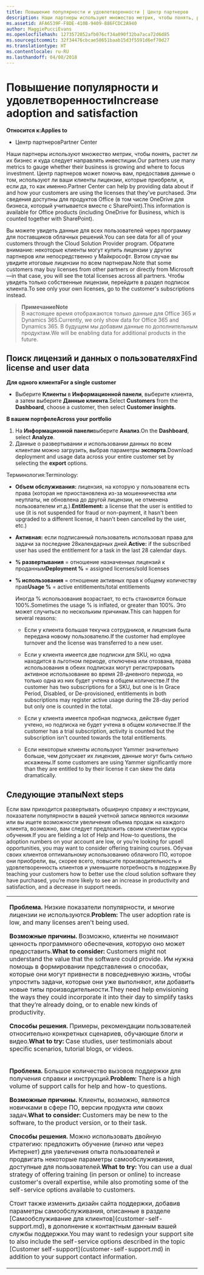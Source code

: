 ```yaml
---
title: Повышение популярности и удовлетворенности | Центр партнеров
description: Наши партнеры используют множество метрик, чтобы понять, растет ли их бизнес и куда следует направлять инвестиции. Центр партнеров может помочь вам, предоставив данные о том, используют ли ваши клиенты лицензии, которые приобрели, и, если да, то как именно.
ms.assetid: AFA6539F-F8DE-410B-9409-886FCDC2A940
author: MaggiePucciEvans
ms.openlocfilehash: 1273572052afb076cf34a090f32ba7aca72d6d85
ms.sourcegitcommit: 32f34476cbcae58651baab15d3f5591d6ef70d27
ms.translationtype: HT
ms.contentlocale: ru-RU
ms.lasthandoff: 04/08/2018
---
```

# <a name="increase-adoption-and-satisfaction"></a><span data-ttu-id="3b552-104">Повышение популярности и удовлетворенности</span><span class="sxs-lookup"><span data-stu-id="3b552-104">Increase adoption and satisfaction</span></span>

**<span data-ttu-id="3b552-105">Относится к:</span><span class="sxs-lookup"><span data-stu-id="3b552-105">Applies to</span></span>**

-  <span data-ttu-id="3b552-106">Центр партнеров</span><span class="sxs-lookup"><span data-stu-id="3b552-106">Partner Center</span></span>

<span data-ttu-id="3b552-107">Наши партнеры используют множество метрик, чтобы понять, растет ли их бизнес и куда следует направлять инвестиции.</span><span class="sxs-lookup"><span data-stu-id="3b552-107">Our partners use many metrics to gauge whether their business is growing and where to focus investment.</span></span> <span data-ttu-id="3b552-108">Центр партнеров может помочь вам, предоставив данные о том, используют ли ваши клиенты лицензии, которые приобрели, и, если да, то как именно.</span><span class="sxs-lookup"><span data-stu-id="3b552-108">Partner Center can help by providing data about if and how your customers are using the licenses that they've purchased.</span></span> <span data-ttu-id="3b552-109">Эти сведения доступны для продуктов Office (в том числе OneDrive для бизнеса, который учитывается вместе с SharePoint).</span><span class="sxs-lookup"><span data-stu-id="3b552-109">This information is available for Office products (including OneDrive for Business, which is counted together with SharePoint).</span></span>

<span data-ttu-id="3b552-110">Вы можете увидеть данные для всех пользователей через программу для поставщиков облачных решений.</span><span class="sxs-lookup"><span data-stu-id="3b552-110">You can see data for all of your customers through the Cloud Solution Provider program.</span></span> <span data-ttu-id="3b552-111">Обратите внимание: некоторые клиенты могут купить лицензии у других партнеров или непосредственно у Майкрософт. Вэтом случае вы увидите итоговые лицензии по всем партнерам.</span><span class="sxs-lookup"><span data-stu-id="3b552-111">Note that some customers may buy licenses from other partners or directly from Microsoft—in that case, you will see the total licenses across all partners.</span></span> <span data-ttu-id="3b552-112">Чтобы увидеть только собственные лицензии, перейдите в раздел подписок клиента.</span><span class="sxs-lookup"><span data-stu-id="3b552-112">To see only your own licenses, go to the customer's subscriptions instead.</span></span>

>**<span data-ttu-id="3b552-113">Примечание</span><span class="sxs-lookup"><span data-stu-id="3b552-113">Note</span></span>**<br> <span data-ttu-id="3b552-114">В настоящее время отображаются только данные для Office 365 и Dynamics 365.</span><span class="sxs-lookup"><span data-stu-id="3b552-114">Currently, we only show data for Office 365 and Dynamics 365.</span></span> <span data-ttu-id="3b552-115">В будущем мы добавим данные по дополнительным продуктам.</span><span class="sxs-lookup"><span data-stu-id="3b552-115">We will be enabling data for additional products in the future.</span></span>

## <a name="find-license-and-user-data"></a><span data-ttu-id="3b552-116">Поиск лицензий и данных о пользователях</span><span class="sxs-lookup"><span data-stu-id="3b552-116">Find license and user data</span></span>


**<span data-ttu-id="3b552-117">Для одного клиента</span><span class="sxs-lookup"><span data-stu-id="3b552-117">For a single customer</span></span>**

-   <span data-ttu-id="3b552-118">Выберите **Клиенты** в **Информационной панели**, выберите клиента, а затем выберите **Данные клиента**.</span><span class="sxs-lookup"><span data-stu-id="3b552-118">Select **Customers** from the **Dashboard**, choose a customer, then select **Customer insights**.</span></span>

**<span data-ttu-id="3b552-119">В вашем портфеле</span><span class="sxs-lookup"><span data-stu-id="3b552-119">Across your portfolio</span></span>**

1.  <span data-ttu-id="3b552-120">На **Информационной панели**выберите **Анализ**.</span><span class="sxs-lookup"><span data-stu-id="3b552-120">On the **Dashboard**, select **Analyze**.</span></span>
2.  <span data-ttu-id="3b552-121">Данные о развертывании и использовании данных по всем клиентам можно загрузить, выбрав параметры **экспорта**.</span><span class="sxs-lookup"><span data-stu-id="3b552-121">Download deployment and usage data across your entire customer set by selecting the **export** options.</span></span>

<span data-ttu-id="3b552-122">Терминология:</span><span class="sxs-lookup"><span data-stu-id="3b552-122">Terminology:</span></span>

-   <span data-ttu-id="3b552-123">**Объем обслуживания:** лицензия, на которую у пользователя есть права (которая не приостановлена из-за мошенничества или неуплаты, не обновлена до другой лицензии, не отменена пользователем ит.д.).</span><span class="sxs-lookup"><span data-stu-id="3b552-123">**Entitlement:** a license that the user is entitled to use (it is not suspended for fraud or non-payment, it hasn't been upgraded to a different license, it hasn't been cancelled by the user, etc.)</span></span>

-   <span data-ttu-id="3b552-124">**Активная:** если подписанный пользователь использовал права для задачи за последние 28календарных дней.</span><span class="sxs-lookup"><span data-stu-id="3b552-124">**Active:** if the subscribed user has used the entitlement for a task in the last 28 calendar days.</span></span>

-   <span data-ttu-id="3b552-125">**% развертывания** = отношение назначенных лицензий к проданным</span><span class="sxs-lookup"><span data-stu-id="3b552-125">**Deployment %** = assigned licenses/sold licenses</span></span>

-   <span data-ttu-id="3b552-126">**% использования** = отношение активных прав к общему количеству прав</span><span class="sxs-lookup"><span data-stu-id="3b552-126">**Usage %** = active entitlements/total entitlements</span></span>

    <span data-ttu-id="3b552-127">Иногда % использования возрастает, то есть становится больше 100%.</span><span class="sxs-lookup"><span data-stu-id="3b552-127">Sometimes the usage % is inflated, or greater than 100%.</span></span> <span data-ttu-id="3b552-128">Это может случиться по нескольким причинам.</span><span class="sxs-lookup"><span data-stu-id="3b552-128">This can happen for several reasons:</span></span>

    -   <span data-ttu-id="3b552-129">Если у клиента большая текучка сотрудников, и лицензия была передана новому пользователю.</span><span class="sxs-lookup"><span data-stu-id="3b552-129">If the customer had employee turnover and the license was transferred to a new user.</span></span>

    -   <span data-ttu-id="3b552-130">Если у клиента имеется две подписки для SKU, но одна находится в льготном периоде, отключена или отозвана, права использования в обеих подписках могут регистрировать активное использование во время 28-дневного периода, но только одна из них будет учтена в общем количестве.</span><span class="sxs-lookup"><span data-stu-id="3b552-130">If the customer has two subscriptions for a SKU, but one is In Grace Period, Disabled, or De-provisioned, entitlements in both subscriptions may register active usage during the 28-day period but only one is counted in the total.</span></span>

    -   <span data-ttu-id="3b552-131">Если у клиента имеется пробная подписка, действие будет учтено, но подписка не будет учтена в общем количестве.</span><span class="sxs-lookup"><span data-stu-id="3b552-131">If the customer has a trial subscription, activity is counted but the subscription isn't counted towards the total entitlements.</span></span>

    -   <span data-ttu-id="3b552-132">Если некоторые клиенты используют Yammer значительно больше, чем допускает их лицензия, данные могут быть сильно искажены.</span><span class="sxs-lookup"><span data-stu-id="3b552-132">If some customers are using Yammer significantly more than they are entitled to by their license it can skew the data dramatically.</span></span>

## <a name="next-steps"></a><span data-ttu-id="3b552-133">Следующие этапы</span><span class="sxs-lookup"><span data-stu-id="3b552-133">Next steps</span></span>


<span data-ttu-id="3b552-134">Если вам приходится развертывать обширную справку и инструкции, показатели популярности в вашей учетной записи являются низкими или вы ищете возможности увеличения объема продаж на каждого клиента, возможно, вам следует предложить своим клиентам курсы обучения.</span><span class="sxs-lookup"><span data-stu-id="3b552-134">If you are fielding a lot of Help and How-to questions, the adoption numbers on your account are low, or you’re looking for upsell opportunities, you may want to consider offering training courses.</span></span> <span data-ttu-id="3b552-135">Обучая своих клиентов оптимальному использованию облачного ПО, которое они приобрели, вы, скорее всего, повысите производительность и удовлетворенность клиентов и уменьшите потребность в поддержке.</span><span class="sxs-lookup"><span data-stu-id="3b552-135">By teaching your customers how to better use the cloud solution software they have purchased, you’re more likely to see an increase in productivity and satisfaction, and a decrease in support needs.</span></span>

<table>
<colgroup>
<col width="100%" />
</colgroup>
<tbody>
<tr class="odd">
<td><p><span data-ttu-id="3b552-136"><strong>Проблема.</strong> Низкие показатели популярности, и многие лицензии не используются.</span><span class="sxs-lookup"><span data-stu-id="3b552-136"><strong>Problem:</strong> The user adoption rate is low, and many licenses aren't being used.</span></span></p>
<p><span data-ttu-id="3b552-137"><strong>Возможные причины.</strong> Возможно, клиенты не понимают ценность программного обеспечения, которую оно может предоставить.</span><span class="sxs-lookup"><span data-stu-id="3b552-137"><strong>What to consider:</strong> Customers might not understand the value that the software could provide.</span></span> <span data-ttu-id="3b552-138">Им нужна помощь в формировании представления о способах, которые они могут привнести в повседневную жизнь, чтобы упростить задачи, которые они уже выполняют, или добавить новые типы производительности.</span><span class="sxs-lookup"><span data-stu-id="3b552-138">They need help envisioning the ways they could incorporate it into their day to simplify tasks that they’re already doing, or to enable new kinds of productivity.</span></span></p>
<p><span data-ttu-id="3b552-139"><strong>Способы решения.</strong> Примеры, рекомендации пользователей относительно конкретных сценариев, обучающие блоги и видео.</span><span class="sxs-lookup"><span data-stu-id="3b552-139"><strong>What to try:</strong> Case studies, user testimonials about specific scenarios, tutorial blogs, or videos.</span></span></p></td>
</tr>
<tr class="even">
<td><p><span data-ttu-id="3b552-140"><strong>Проблема.</strong> Большое количество вызовов поддержки для получения справки и инструкций.</span><span class="sxs-lookup"><span data-stu-id="3b552-140"><strong>Problem:</strong> There is a high volume of support calls for help and how-to questions.</span></span></p>
<p><span data-ttu-id="3b552-141"><strong>Возможные причины.</strong> Клиенты, возможно, являются новичками в сфере ПО, версии продукта или своих задач.</span><span class="sxs-lookup"><span data-stu-id="3b552-141"><strong>What to consider:</strong> Customers may be new to the software, to the product version, or to their task.</span></span></p>
<p><span data-ttu-id="3b552-142"><strong>Способы решения.</strong> Можно использовать двойную стратегию: предложить обучение (лично или через Интернет) для увеличения опыта пользователей и продвигать некоторые параметры самообслуживания, доступные для пользователей.</span><span class="sxs-lookup"><span data-stu-id="3b552-142"><strong>What to try:</strong> You can use a dual strategy of offering training (in person or online) to increase customer's overall expertise, while also promoting some of the self-service options available to customers.</span></span></p>
<p><span data-ttu-id="3b552-143">Стоит также изменить дизайн сайта поддержки, добавив параметры самообслуживания, описанные в разделе [Самообслуживание для клиентов](customer-self-support.md), в дополнение к контактным данным вашей службы поддержки.</span><span class="sxs-lookup"><span data-stu-id="3b552-143">You may want to redesign your support site to also include the self-service options described in the topic [Customer self-support](customer-self-support.md) in addition to your support contact information.</span></span></p></td>
</tr>
</tbody>
</table>

 

 

 



